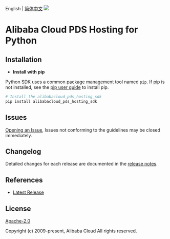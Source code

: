 English | [简体中文](README-CN.md)
![](https://aliyunsdk-pages.alicdn.com/icons/AlibabaCloud.svg)

# Alibaba Cloud PDS Hosting for Python

## Installation
- **Install with pip**

Python SDK uses a common package management tool named `pip`. If pip is not installed, see the [pip user guide](https://pip.pypa.io/en/stable/installing/ "pip User Guide") to install pip.

```bash
# Install the alibabacloud_pds_hosting_sdk
pip install alibabacloud_pds_hosting_sdk
```

## Issues

[Opening an Issue](https://github.com/aliyun/alibabacloud-pds-sdk/issues/new), Issues not conforming to the guidelines may be closed immediately.

## Changelog
Detailed changes for each release are documented in the [release notes](./ChangeLog.md).

## References
* [Latest Release](https://github.com/aliyun/alibabacloud-pds-sdk)

## License
[Apache-2.0](http://www.apache.org/licenses/LICENSE-2.0)

Copyright (c) 2009-present, Alibaba Cloud All rights reserved.